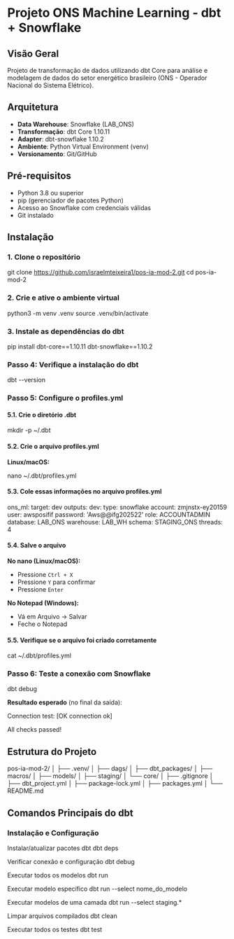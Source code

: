 # Projeto ONS Machine Learning - dbt + Snowflake

## Visão Geral

Projeto de transformação de dados utilizando dbt Core para análise e modelagem de dados do setor energético brasileiro (ONS - Operador Nacional do Sistema Elétrico).

## Arquitetura

- **Data Warehouse**: Snowflake (LAB_ONS)
- **Transformação**: dbt Core 1.10.11
- **Adapter**: dbt-snowflake 1.10.2
- **Ambiente**: Python Virtual Environment (venv)
- **Versionamento**: Git/GitHub

## Pré-requisitos

- Python 3.8 ou superior
- pip (gerenciador de pacotes Python)
- Acesso ao Snowflake com credenciais válidas
- Git instalado

## Instalação

### 1. Clone o repositório

git clone https://github.com/israelmteixeira1/pos-ia-mod-2.git
cd pos-ia-mod-2

### 2. Crie e ative o ambiente virtual

python3 -m venv .venv
source .venv/bin/activate

### 3. Instale as dependências do dbt

pip install dbt-core==1.10.11 dbt-snowflake==1.10.2


### Passo 4: Verifique a instalação do dbt

dbt --version


### Passo 5: Configure o profiles.yml

#### 5.1. Crie o diretório .dbt

mkdir -p ~/.dbt

#### 5.2. Crie o arquivo profiles.yml

**Linux/macOS:**

nano ~/.dbt/profiles.yml

#### 5.3. Cole essas informações no arquivo profiles.yml

ons_ml:
  target: dev
  outputs:
    dev:
      type: snowflake
      account: zmjnstx-ey20159
      user: awsposifif
      password: 'Aws@@ifg202522'
      role: ACCOUNTADMIN
      database: LAB_ONS
      warehouse: LAB_WH
      schema: STAGING_ONS
      threads: 4
      
#### 5.4. Salve o arquivo

**No nano (Linux/macOS):**
- Pressione `Ctrl + X`
- Pressione `Y` para confirmar
- Pressione `Enter`

**No Notepad (Windows):**
- Vá em Arquivo → Salvar
- Feche o Notepad

#### 5.5. Verifique se o arquivo foi criado corretamente

cat ~/.dbt/profiles.yml

### Passo 6: Teste a conexão com Snowflake

dbt debug

**Resultado esperado** (no final da saída):

Connection test: [OK connection ok]

All checks passed!


## Estrutura do Projeto

pos-ia-mod-2/
│
├── .venv/
│
├── dags/
│
├── dbt_packages/
│
├── macros/
│
├── models/
│   ├── staging/
│   └── core/
│
├── .gitignore
│
├── dbt_project.yml
│
├── package-lock.yml
│
├── packages.yml
│
└── README.md





## Comandos Principais do dbt

### Instalação e Configuração

Instalar/atualizar pacotes dbt
dbt deps

Verificar conexão e configuração
dbt debug

Executar todos os modelos
dbt run

Executar modelo específico
dbt run --select nome_do_modelo

Executar modelos de uma camada
dbt run --select staging.*

Limpar arquivos compilados
dbt clean

Executar todos os testes
dbt test
